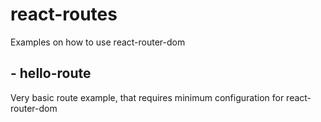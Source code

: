 # react-routes
Examples on how to use react-router-dom

## - hello-route
Very basic route example, that requires minimum configuration for react-router-dom